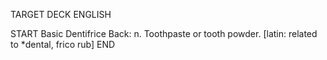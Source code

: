 TARGET DECK
ENGLISH

START
Basic
Dentifrice
Back: n. Toothpaste or tooth powder. [latin: related to *dental, frico rub]
END
